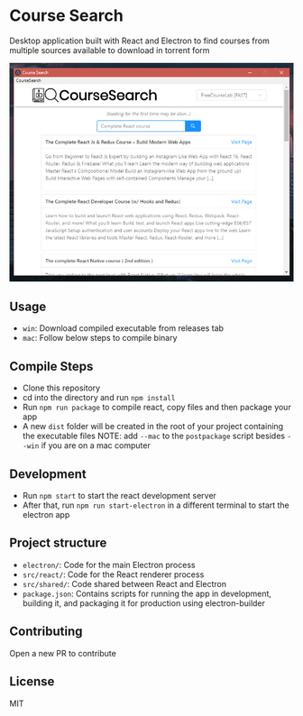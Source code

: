 # Course Search

Desktop application built with React and Electron to find courses from multiple sources available to download in torrent form

![Screenshot](/screenshots/course_search_1.png)

## Usage

- `win`: Download compiled executable from releases tab
- `mac`: Follow below steps to compile binary

## Compile Steps

- Clone this repository
- cd into the directory and run `npm install`
- Run `npm run package` to compile react, copy files and then package your app
- A new `dist` folder will be created in the root of your project containing the executable files
NOTE: add `--mac` to the `postpackage` script besides `--win` if you are on a mac computer

## Development

- Run `npm start` to start the react development server
- After that, run `npm run start-electron` in a different terminal to start the electron app

## Project structure

- `electron/`: Code for the main Electron process
- `src/react/`: Code for the React renderer process
- `src/shared/`: Code shared between React and Electron
- `package.json`: Contains scripts for running the app in development, building it, and packaging it for production using electron-builder

## Contributing

Open a new PR to contribute

## License

MIT